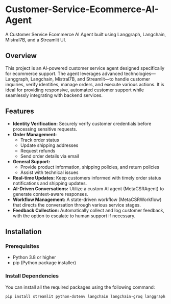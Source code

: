 # Customer-Service-Ecommerce-AI-Agent

A Customer Service Ecommerce AI Agent built using Langgraph, Langchain, Mistral7B, and a Streamlit UI.

## Overview

This project is an AI-powered customer service agent designed specifically for ecommerce support. The agent leverages advanced technologies—Langgraph, Langchain, Mistral7B, and Streamlit—to handle customer inquiries, verify identities, manage orders, and execute various actions. It is ideal for providing responsive, automated customer support while seamlessly integrating with backend services.

## Features

- **Identity Verification:** Securely verify customer credentials before processing sensitive requests.
- **Order Management:** 
  - Track order status
  - Update shipping addresses
  - Request refunds
  - Send order details via email
- **General Support:** 
  - Provide product information, shipping policies, and return policies
  - Assist with technical issues
- **Real-time Updates:** Keep customers informed with timely order status notifications and shipping updates.
- **AI-Driven Conversations:** Utilize a custom AI agent (MetaCSRAgent) to generate context-aware responses.
- **Workflow Management:** A state-driven workflow (MetaCSRWorkflow) that directs the conversation through various service stages.
- **Feedback Collection:** Automatically collect and log customer feedback, with the option to escalate to human support if necessary.

## Installation

### Prerequisites

- Python 3.8 or higher
- pip (Python package installer)

### Install Dependencies

You can install all the required packages using the following command:

```bash
pip install streamlit python-dotenv langchain langchain-groq langgraph
